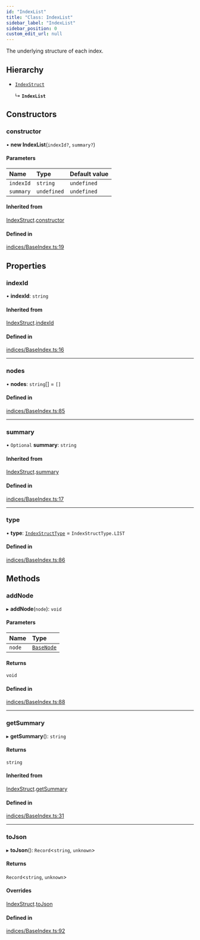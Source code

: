 ```yaml
---
id: "IndexList"
title: "Class: IndexList"
sidebar_label: "IndexList"
sidebar_position: 0
custom_edit_url: null
---
```


The underlying structure of each index.

## Hierarchy

- [`IndexStruct`](IndexStruct.md)

  ↳ **`IndexList`**

## Constructors

### constructor

• **new IndexList**(`indexId?`, `summary?`)

#### Parameters

| Name | Type | Default value |
| :------ | :------ | :------ |
| `indexId` | `string` | `undefined` |
| `summary` | `undefined` | `undefined` |

#### Inherited from

[IndexStruct](IndexStruct.md).[constructor](IndexStruct.md#constructor)

#### Defined in

[indices/BaseIndex.ts:19](https://github.com/run-llama/LlamaIndexTS/blob/35f3030/packages/core/src/indices/BaseIndex.ts#L19)

## Properties

### indexId

• **indexId**: `string`

#### Inherited from

[IndexStruct](IndexStruct.md).[indexId](IndexStruct.md#indexid)

#### Defined in

[indices/BaseIndex.ts:16](https://github.com/run-llama/LlamaIndexTS/blob/35f3030/packages/core/src/indices/BaseIndex.ts#L16)

___

### nodes

• **nodes**: `string`[] = `[]`

#### Defined in

[indices/BaseIndex.ts:85](https://github.com/run-llama/LlamaIndexTS/blob/35f3030/packages/core/src/indices/BaseIndex.ts#L85)

___

### summary

• `Optional` **summary**: `string`

#### Inherited from

[IndexStruct](IndexStruct.md).[summary](IndexStruct.md#summary)

#### Defined in

[indices/BaseIndex.ts:17](https://github.com/run-llama/LlamaIndexTS/blob/35f3030/packages/core/src/indices/BaseIndex.ts#L17)

___

### type

• **type**: [`IndexStructType`](../enums/IndexStructType.md) = `IndexStructType.LIST`

#### Defined in

[indices/BaseIndex.ts:86](https://github.com/run-llama/LlamaIndexTS/blob/35f3030/packages/core/src/indices/BaseIndex.ts#L86)

## Methods

### addNode

▸ **addNode**(`node`): `void`

#### Parameters

| Name | Type |
| :------ | :------ |
| `node` | [`BaseNode`](BaseNode.md) |

#### Returns

`void`

#### Defined in

[indices/BaseIndex.ts:88](https://github.com/run-llama/LlamaIndexTS/blob/35f3030/packages/core/src/indices/BaseIndex.ts#L88)

___

### getSummary

▸ **getSummary**(): `string`

#### Returns

`string`

#### Inherited from

[IndexStruct](IndexStruct.md).[getSummary](IndexStruct.md#getsummary)

#### Defined in

[indices/BaseIndex.ts:31](https://github.com/run-llama/LlamaIndexTS/blob/35f3030/packages/core/src/indices/BaseIndex.ts#L31)

___

### toJson

▸ **toJson**(): `Record`<`string`, `unknown`\>

#### Returns

`Record`<`string`, `unknown`\>

#### Overrides

[IndexStruct](IndexStruct.md).[toJson](IndexStruct.md#tojson)

#### Defined in

[indices/BaseIndex.ts:92](https://github.com/run-llama/LlamaIndexTS/blob/35f3030/packages/core/src/indices/BaseIndex.ts#L92)

